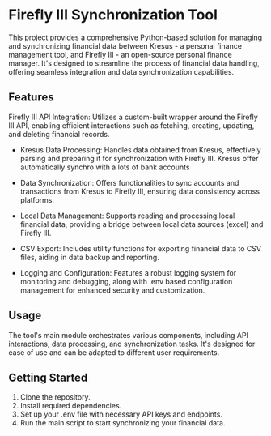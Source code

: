 # Firefly III Synchronization Tool

This project provides a comprehensive Python-based solution for managing and synchronizing financial data between Kresus - a personal finance management tool, and Firefly III - an open-source personal finance manager. It's designed to streamline the process of financial data handling, offering seamless integration and data synchronization capabilities.

## Features
Firefly III API Integration: Utilizes a custom-built wrapper around the Firefly III API, enabling efficient interactions such as fetching, creating, updating, and deleting financial records.

- Kresus Data Processing: Handles data obtained from Kresus, effectively parsing and preparing it for synchronization with Firefly III.
Kresus offer automatically synchro with a lots of bank accounts

- Data Synchronization: Offers functionalities to sync accounts and transactions from Kresus to Firefly III, ensuring data consistency across platforms.

- Local Data Management: Supports reading and processing local financial data, providing a bridge between local data sources (excel) and Firefly III.

- CSV Export: Includes utility functions for exporting financial data to CSV files, aiding in data backup and reporting.

- Logging and Configuration: Features a robust logging system for monitoring and debugging, along with .env based configuration management for enhanced security and customization.

## Usage

The tool's main module orchestrates various components, including API interactions, data processing, and synchronization tasks. It's designed for ease of use and can be adapted to different user requirements.

## Getting Started

1. Clone the repository.
1. Install required dependencies.
1. Set up your .env file with necessary API keys and endpoints.
1. Run the main script to start synchronizing your financial data.
